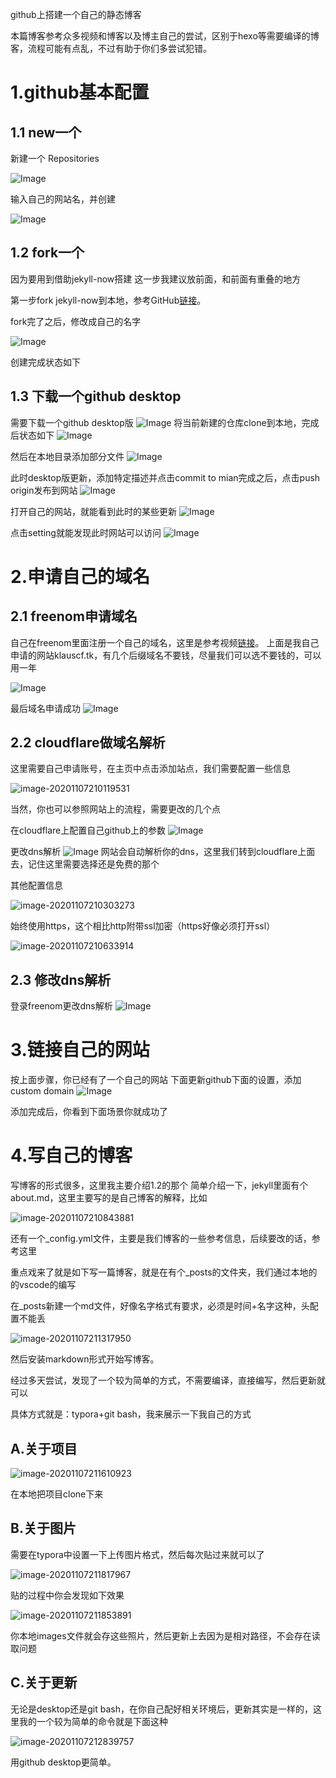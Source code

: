 github上搭建一个自己的静态博客

本篇博客参考众多视频和博客以及博主自己的尝试，区别于hexo等需要编译的博客，流程可能有点乱，不过有助于你们多尝试犯错。

# 1.github基本配置

## 1.1 new一个

新建一个 Repositories

![Image](../images/Image.png)

输入自己的网站名，并创建

![Image](../images/Image-1604753497575.png)

## 1.2 fork一个
因为要用到借助jekyll-now搭建 这一步我建议放前面，和前面有重叠的地方

第一步fork jekyll-now到本地，参考GitHub[链接](https://github.com/barryclark/jekyll-now)。

fork完了之后，修改成自己的名字

![Image](../images/Image-1604753579992.png)

创建完成状态如下


## 1.3 下载一个github desktop
需要下载一个github desktop版
![Image](../images/Image-1604753608679.png)
将当前新建的仓库clone到本地，完成后状态如下
![Image](../images/Image-1604753618208.png)

然后在本地目录添加部分文件
![Image](../images/Image-1604753628311.png)

此时desktop版更新，添加特定描述并点击commit  to mian完成之后，点击push origin发布到网站
![Image](../images/Image-1604753649783.png)

打开自己的网站，就能看到此时的某些更新
![Image](../images/Image-1604753663318.png)

点击setting就能发现此时网站可以访问
![Image](../images/Image-1604753673302.png)


# 2.申请自己的域名
## 2.1 freenom申请域名
自己在freenom里面注册一个自己的域名，这里是参考视频[链接](https://www.bilibili.com/video/BV1tA411q7BA?from=search&seid=16470974238878212865)。
上面是我自己申请的网站klauscf.tk，有几个后缀域名不要钱，尽量我们可以选不要钱的，可以用一年

![Image](../images/Image-1604753751703.png)

最后域名申请成功
![Image](../images/Image-1604753759215.png)

## 2.2 cloudflare做域名解析
这里需要自己申请账号，在主页中点击添加站点，我们需要配置一些信息

![image-20201107210119531](../images/image-20201107210119531.png)

当然，你也可以参照网站上的流程，需要更改的几个点

在cloudflare上配置自己github上的参数
![Image](../images/Image-1604753774336.png)

更改dns解析
![Image](../images/Image-1604753782335.png)
网站会自动解析你的dns，这里我们转到cloudflare上面去，记住这里需要选择还是免费的那个

其他配置信息

![image-20201107210303273](../images/image-20201107210303273.png)

始终使用https，这个相比http附带ssl加密（https好像必须打开ssl）

![image-20201107210633914](../images/image-20201107210633914.png)

## 2.3 修改dns解析

登录freenom更改dns解析
![Image](../images/Image-1604754437176.png)

# 3.链接自己的网站
按上面步骤，你已经有了一个自己的网站
下面更新github下面的设置，添加custom domain
![Image](../images/Image-1604753882079.png)

添加完成后，你看到下面场景你就成功了


# 4.写自己的博客
写博客的形式很多，这里我主要介绍1.2的那个
简单介绍一下，jekyll里面有个about.md，这里主要写的是自己博客的解释，比如

![image-20201107210843881](../images/image-20201107210843881.png)

还有一个_config.yml文件，主要是我们博客的一些参考信息，后续要改的话，参考这里

重点戏来了就是如下写一篇博客，就是在有个_posts的文件夹，我们通过本地的的vscode的编写

在_posts新建一个md文件，好像名字格式有要求，必须是时间+名字这种，头配置不能丢

![image-20201107211317950](../images/image-20201107211317950.png)

然后安装markdown形式开始写博客。



经过多天尝试，发现了一个较为简单的方式，不需要编译，直接编写，然后更新就可以

具体方式就是：typora+git bash，我来展示一下我自己的方式

## A.关于项目

![image-20201107211610923](../images/image-20201107211610923.png)

在本地把项目clone下来

## B.关于图片

需要在typora中设置一下上传图片格式，然后每次贴过来就可以了

![image-20201107211817967](../images/image-20201107211817967.png)

贴的过程中你会发现如下效果

![image-20201107211853891](../images/image-20201107211853891.png)

你本地images文件就会存这些照片，然后更新上去因为是相对路径，不会存在读取问题

## C.关于更新

无论是desktop还是git bash，在你自己配好相关环境后，更新其实是一样的，这里我的一个较为简单的命令就是下面这种

![image-20201107212839757](../images/image-20201107212839757.png)

用github desktop更简单。